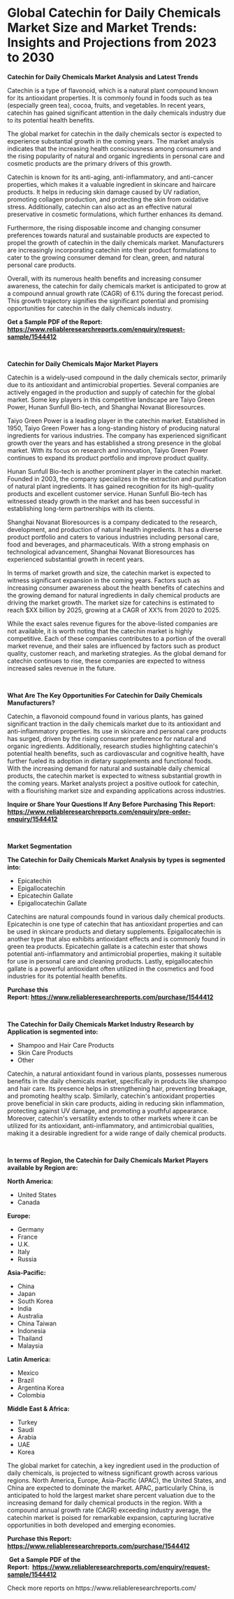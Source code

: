 <p><h1>Global Catechin for Daily Chemicals Market Size and Market Trends: Insights and Projections from 2023 to 2030</h1></p><p><strong>Catechin for Daily Chemicals Market Analysis and Latest Trends</strong></p>
<p><p>Catechin is a type of flavonoid, which is a natural plant compound known for its antioxidant properties. It is commonly found in foods such as tea (especially green tea), cocoa, fruits, and vegetables. In recent years, catechin has gained significant attention in the daily chemicals industry due to its potential health benefits.</p><p>The global market for catechin in the daily chemicals sector is expected to experience substantial growth in the coming years. The market analysis indicates that the increasing health consciousness among consumers and the rising popularity of natural and organic ingredients in personal care and cosmetic products are the primary drivers of this growth.</p><p>Catechin is known for its anti-aging, anti-inflammatory, and anti-cancer properties, which makes it a valuable ingredient in skincare and haircare products. It helps in reducing skin damage caused by UV radiation, promoting collagen production, and protecting the skin from oxidative stress. Additionally, catechin can also act as an effective natural preservative in cosmetic formulations, which further enhances its demand.</p><p>Furthermore, the rising disposable income and changing consumer preferences towards natural and sustainable products are expected to propel the growth of catechin in the daily chemicals market. Manufacturers are increasingly incorporating catechin into their product formulations to cater to the growing consumer demand for clean, green, and natural personal care products.</p><p>Overall, with its numerous health benefits and increasing consumer awareness, the catechin for daily chemicals market is anticipated to grow at a compound annual growth rate (CAGR) of 6.1% during the forecast period. This growth trajectory signifies the significant potential and promising opportunities for catechin in the daily chemicals industry.</p></p>
<p><strong>Get a Sample PDF of the Report:&nbsp; <a href="https://www.reliableresearchreports.com/enquiry/request-sample/1544412">https://www.reliableresearchreports.com/enquiry/request-sample/1544412</a></strong></p>
<p>&nbsp;</p>
<p><strong>Catechin for Daily Chemicals Major Market Players</strong></p>
<p><p>Catechin is a widely-used compound in the daily chemicals sector, primarily due to its antioxidant and antimicrobial properties. Several companies are actively engaged in the production and supply of catechin for the global market. Some key players in this competitive landscape are Taiyo Green Power, Hunan Sunfull Bio-tech, and Shanghai Novanat Bioresources.</p><p>Taiyo Green Power is a leading player in the catechin market. Established in 1950, Taiyo Green Power has a long-standing history of producing natural ingredients for various industries. The company has experienced significant growth over the years and has established a strong presence in the global market. With its focus on research and innovation, Taiyo Green Power continues to expand its product portfolio and improve product quality.</p><p>Hunan Sunfull Bio-tech is another prominent player in the catechin market. Founded in 2003, the company specializes in the extraction and purification of natural plant ingredients. It has gained recognition for its high-quality products and excellent customer service. Hunan Sunfull Bio-tech has witnessed steady growth in the market and has been successful in establishing long-term partnerships with its clients.</p><p>Shanghai Novanat Bioresources is a company dedicated to the research, development, and production of natural health ingredients. It has a diverse product portfolio and caters to various industries including personal care, food and beverages, and pharmaceuticals. With a strong emphasis on technological advancement, Shanghai Novanat Bioresources has experienced substantial growth in recent years.</p><p>In terms of market growth and size, the catechin market is expected to witness significant expansion in the coming years. Factors such as increasing consumer awareness about the health benefits of catechins and the growing demand for natural ingredients in daily chemical products are driving the market growth. The market size for catechins is estimated to reach $XX billion by 2025, growing at a CAGR of XX% from 2020 to 2025.</p><p>While the exact sales revenue figures for the above-listed companies are not available, it is worth noting that the catechin market is highly competitive. Each of these companies contributes to a portion of the overall market revenue, and their sales are influenced by factors such as product quality, customer reach, and marketing strategies. As the global demand for catechin continues to rise, these companies are expected to witness increased sales revenue in the future.</p></p>
<p>&nbsp;</p>
<p><strong>What Are The Key Opportunities For Catechin for Daily Chemicals Manufacturers?</strong></p>
<p><p>Catechin, a flavonoid compound found in various plants, has gained significant traction in the daily chemicals market due to its antioxidant and anti-inflammatory properties. Its use in skincare and personal care products has surged, driven by the rising consumer preference for natural and organic ingredients. Additionally, research studies highlighting catechin's potential health benefits, such as cardiovascular and cognitive health, have further fueled its adoption in dietary supplements and functional foods. With the increasing demand for natural and sustainable daily chemical products, the catechin market is expected to witness substantial growth in the coming years. Market analysts project a positive outlook for catechin, with a flourishing market size and expanding applications across industries.</p></p>
<p><strong>Inquire or Share Your Questions If Any Before Purchasing This Report: <a href="https://www.reliableresearchreports.com/enquiry/pre-order-enquiry/1544412">https://www.reliableresearchreports.com/enquiry/pre-order-enquiry/1544412</a></strong></p>
<p>&nbsp;</p>
<p><strong>Market Segmentation</strong></p>
<p><strong>The Catechin for Daily Chemicals Market Analysis by types is segmented into:</strong></p>
<p><ul><li>Epicatechin</li><li>Epigallocatechin</li><li>Epicatechin Gallate</li><li>Epigallocatechin Gallate</li></ul></p>
<p><p>Catechins are natural compounds found in various daily chemical products. Epicatechin is one type of catechin that has antioxidant properties and can be used in skincare products and dietary supplements. Epigallocatechin is another type that also exhibits antioxidant effects and is commonly found in green tea products. Epicatechin gallate is a catechin ester that shows potential anti-inflammatory and antimicrobial properties, making it suitable for use in personal care and cleaning products. Lastly, epigallocatechin gallate is a powerful antioxidant often utilized in the cosmetics and food industries for its potential health benefits.</p></p>
<p><strong>Purchase this Report:&nbsp;<a href="https://www.reliableresearchreports.com/purchase/1544412">https://www.reliableresearchreports.com/purchase/1544412</a></strong></p>
<p>&nbsp;</p>
<p><strong>The Catechin for Daily Chemicals Market Industry Research by Application is segmented into:</strong></p>
<p><ul><li>Shampoo and Hair Care Products</li><li>Skin Care Products</li><li>Other</li></ul></p>
<p><p>Catechin, a natural antioxidant found in various plants, possesses numerous benefits in the daily chemicals market, specifically in products like shampoo and hair care. Its presence helps in strengthening hair, preventing breakage, and promoting healthy scalp. Similarly, catechin's antioxidant properties prove beneficial in skin care products, aiding in reducing skin inflammation, protecting against UV damage, and promoting a youthful appearance. Moreover, catechin's versatility extends to other markets where it can be utilized for its antioxidant, anti-inflammatory, and antimicrobial qualities, making it a desirable ingredient for a wide range of daily chemical products.</p></p>
<p>&nbsp;</p>
<p><strong>In terms of Region, the Catechin for Daily Chemicals Market Players available by Region are:</strong></p>
<p>
    <p> <strong> North America: </strong>
        <ul>
            <li>United States</li>
            <li>Canada</li>
        </ul>
        </p> 
    <p> <strong> Europe: </strong>
        <ul>
            <li>Germany</li>
            <li>France</li>
            <li>U.K.</li>
            <li>Italy</li>
            <li>Russia</li>
        </ul>
        </p> 
    <p> <strong> Asia-Pacific: </strong>
        <ul>
            <li>China</li>
            <li>Japan</li>
            <li>South Korea</li>
            <li>India</li>
            <li>Australia</li>
            <li>China Taiwan</li>
            <li>Indonesia</li>
            <li>Thailand</li>
            <li>Malaysia</li>
        </ul>
        </p> 
    <p> <strong> Latin America: </strong>
        <ul>
            <li>Mexico</li>
            <li>Brazil</li>
            <li>Argentina Korea</li>
            <li>Colombia</li>
        </ul>
        </p> 
    <p> <strong> Middle East & Africa: </strong>
        <ul>
            <li>Turkey</li>
            <li>Saudi</li>
            <li>Arabia</li>
            <li>UAE</li>
            <li>Korea</li>
        </ul>
    </p>
    </p>
<p><p>The global market for catechin, a key ingredient used in the production of daily chemicals, is projected to witness significant growth across various regions. North America, Europe, Asia-Pacific (APAC), the United States, and China are expected to dominate the market. APAC, particularly China, is anticipated to hold the largest market share percent valuation due to the increasing demand for daily chemical products in the region. With a compound annual growth rate (CAGR) exceeding industry average, the catechin market is poised for remarkable expansion, capturing lucrative opportunities in both developed and emerging economies.</p></p>
<p><strong>Purchase this Report: <a href="https://www.reliableresearchreports.com/purchase/1544412">https://www.reliableresearchreports.com/purchase/1544412</a></strong></p>
<p>&nbsp;<strong>Get a Sample PDF of the Report:&nbsp;&nbsp;<a href="https://www.reliableresearchreports.com/enquiry/request-sample/1544412">https://www.reliableresearchreports.com/enquiry/request-sample/1544412</a></strong></p>
<p><strong></strong></p>
<p>Check more reports on https://www.reliableresearchreports.com/</p>